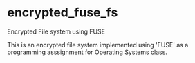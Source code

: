 encrypted_fuse_fs
=================

Encrypted File system using FUSE

This is an encrypted file system implemented using 'FUSE' as a programming asssignment for Operating Systems class.

